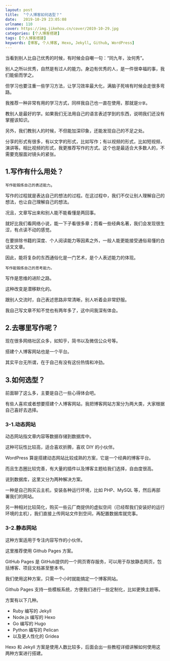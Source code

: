 ```yaml
---
layout: post
title:  "个人博客如何选型？"
date:   2019-10-29 23:05:08
urlname: 110
cover: https://img.jikehou.cn/cover/2019-10-29.jpg
categories: [个人博客搭建]
tags: [个人博客搭建]
keywords: [博客, 个人博客, Hexo, Jekyll, Github, WordPress]
---
```

当看到别人比自己优秀的时候，有时候会自嘲一句：“同九年，汝何秀”。

别人之所以优秀，自然是有过人的能力。身边有优秀的人，是一件很幸福的事，我们能偷而学之。

但学习也要注重一些学习方法，让学习效率最大化，满脑子死啃有时候会走很多弯路。

我推荐一种非常有用的学习方式，同样我自己也一直在使用，那就是`分享`。

教别人是最好的学。如果我们无法用自己的语言表述学到的东西，说明我们还没有掌握该知识。

另外，我们教别人的时候，不但能加深印象，还能发现自己的不足之处。

分享的形式有很多，有以文字的形式，比如写作；有以视频的形式，比如短视频，演讲等。相比视频的形式，我更推荐写作的方式。这个也是最适合大多数人的，不需要克服面对镜头的紧张。
<!-- more -->
## 1.写作有什么用处？

`写作能锻炼自己的表述能力`。

写作的过程就是表达自己的想法的过程。在这过程中，我们不仅让别人理解自己的想法，也让自己理解自己的想法。

况且，文章写出来和别人能不能看懂是两回事。

就好比我们看网络小说，能一下子看很多章；而看一些经典名著，我们会发现很生涩，有点读不动的感觉。

在要排除书籍的深度、个人阅读能力等因素之外，一般人能更能接受通俗易懂的白话文文章。

因此，能将复杂的东西通俗化是一门艺术，是个人表述能力的体现。

`写作能锻炼自己的思考能力。`

写作是思维的进阶之路。

这种改变是潜移默化的。

跟别人交流时，自己表述思路非常清晰，别人听着会非常舒服。

我自己写文章不知不觉也有两年多了，这中间我深有体会。

## 2.去哪里写作呢？

现在很多网络社区众多，如知乎，简书以及微信公众号等。

搭建个人博客网站也是一个平台。

其实平台无所谓，在于自己有没有这份热情和冲劲。

## 3.如何选型？

前面聊了这么多，主要是自己一些心得体会吧。

有些人喜欢或者想要搭建个人博客网站，我把博客网站方案分为两大类，大家根据自己喜好去选择。

### 3-1.动态网站

动态网站指文章内容等数据存储到数据库中。

这种可玩性比较高，适合喜欢折腾，喜欢 DIY 的小伙伴。

WordPress 算是搭建动态网站比较成熟的方案，它是一个经典的博客平台。

而且生态圈比较完善，有大量的插件以及博客主题给我们选择，自由度很高。

说到数据库，这里又分为两种解决方案。

一种是自己购买云主机，安装各种运行环境，比如 PHP、MySQL 等，然后再部署我们的网站。

另一种相对比较简化，购买一些云厂商提供的虚拟空间（已经帮我们安装好的运行环境的主机），我们直接上传网站文件到空间，再配置数据库就完事。

### 3-2.静态网站

这种方案适用于专注内容写作的小伙伴。

这里推荐使用 Github Pages 方案。

GitHub Pages 是 GitHub提供的一个网页寄存服务，可以用于存放静态网页，包括博客、项目文档甚至整本书。

我们使用这种方案，只需一个小时就能搞定一个博客网站。

Github Pages 支持一些模板系统，方便我们进行一些定制化，比如更换主题等。

方案有以下几种。

*  Ruby 编写的 Jekyll
*  Node.js 编写的 Hexo
*  Go 编写的 Hugo
*  Python 编写的 Pelican
*  以及更人性化的 Gridea

Hexo 和 Jekyll 方案是使用人数比较多，后面会出一些教程详细讲解如何使用这两种方案进行搭建。